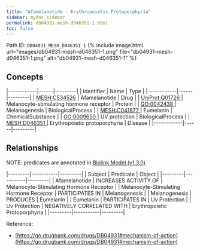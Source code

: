 ```yaml
---
title: "Afamelanotide - Erythropoietic Protoporphyria"
sidebar: mydoc_sidebar
permalink: db04931-mesh-d046351-1.html
toc: false 
---
```



Path ID: `DB04931_MESH_D046351_1`
{% include image.html url="images/db04931-mesh-d046351-1.png" file="db04931-mesh-d046351-1.png" alt="db04931-mesh-d046351-1" %}

## Concepts

|------------|------|---------|
| Identifier | Name | Type    |
|------------|------|---------|
| <a href="https://identifiers.org/MESH:C534526">MESH:C534526 </a> | Afamelanotide | Drug |
| <a href="https://identifiers.org/UniProt:Q01726">UniProt:Q01726 </a> | Melanocyte-stimulating hormone receptor | Protein |
| <a href="https://identifiers.org/GO:0042438">GO:0042438 </a> | Melanogenesis | BiologicalProcess |
| <a href="https://identifiers.org/MESH:C041877">MESH:C041877 </a> | Eumelanin | ChemicalSubstance |
| <a href="https://identifiers.org/GO:0009650">GO:0009650 </a> | UV protection | BiologicalProcess |
| <a href="https://identifiers.org/MESH:D046351">MESH:D046351 </a> | Erythropoietic protoporphyria | Disease |
|------------|------|---------|

## Relationships


NOTE: predicates are annotated in <a href="https://github.com/biolink/biolink-model/releases/tag/v1.3.0">Biolink Model (v1.3.0)</a>

|---------|-----------|---------|
| Subject | Predicate | Object  |
|---------|-----------|---------|
| Afamelanotide | INCREASES ACTIVITY OF | Melanocyte-Stimulating Hormone Receptor |
| Melanocyte-Stimulating Hormone Receptor | PARTICIPATES IN | Melanogenesis |
| Melanogenesis | PRODUCES | Eumelanin |
| Eumelanin | PARTICIPATES IN | Uv Protection |
| Uv Protection | NEGATIVELY CORRELATED WITH | Erythropoietic Protoporphyria |
|---------|-----------|---------|

Reference: 
  - [https://go.drugbank.com/drugs/DB04931#mechanism-of-action](https://go.drugbank.com/drugs/DB04931#mechanism-of-action)
